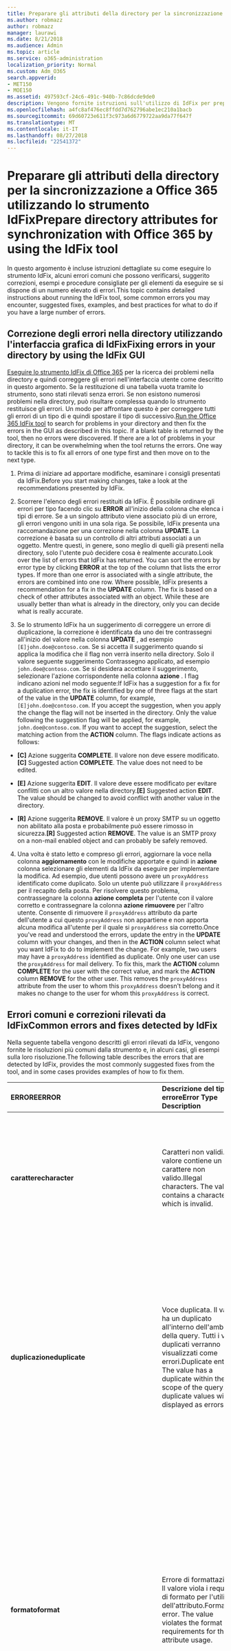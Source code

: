 ```yaml
---
title: Preparare gli attributi della directory per la sincronizzazione a Office 365 utilizzando lo strumento IdFix
ms.author: robmazz
author: robmazz
manager: laurawi
ms.date: 8/21/2018
ms.audience: Admin
ms.topic: article
ms.service: o365-administration
localization_priority: Normal
ms.custom: Adm_O365
search.appverid:
- MET150
- MOE150
ms.assetid: 497593cf-24c6-491c-940b-7c86dcde9de0
description: Vengono fornite istruzioni sull'utilizzo di IdFix per preparare e pulire la directory locale prima della sincronizzazione a Office 365.
ms.openlocfilehash: a4fc8af476ec8ffdd7d762796abe1ec210a1bacb
ms.sourcegitcommit: 69d60723e611f3c973a6d6779722aa9da77f647f
ms.translationtype: MT
ms.contentlocale: it-IT
ms.lasthandoff: 08/27/2018
ms.locfileid: "22541372"
---
```

# <a name="prepare-directory-attributes-for-synchronization-with-office-365-by-using-the-idfix-tool"></a><span data-ttu-id="5beea-103">Preparare gli attributi della directory per la sincronizzazione a Office 365 utilizzando lo strumento IdFix</span><span class="sxs-lookup"><span data-stu-id="5beea-103">Prepare directory attributes for synchronization with Office 365 by using the IdFix tool</span></span>
<span data-ttu-id="5beea-104">In questo argomento è incluse istruzioni dettagliate su come eseguire lo strumento IdFix, alcuni errori comuni che possono verificarsi, suggerito correzioni, esempi e procedure consigliate per gli elementi da eseguire se si dispone di un numero elevato di errori.</span><span class="sxs-lookup"><span data-stu-id="5beea-104">This topic contains detailed instructions about running the IdFix tool, some common errors you may encounter, suggested fixes, examples, and best practices for what to do if you have a large number of errors.</span></span>
  
## <a name="fixing-errors-in-your-directory-by-using-the-idfix-gui"></a><span data-ttu-id="5beea-105">Correzione degli errori nella directory utilizzando l'interfaccia grafica di IdFix</span><span class="sxs-lookup"><span data-stu-id="5beea-105">Fixing errors in your directory by using the IdFix GUI</span></span>
<span data-ttu-id="5beea-p101">[Eseguire lo strumento IdFix di Office 365](install-and-run-idfix.md) per la ricerca dei problemi nella directory e quindi correggere gli errori nell'interfaccia utente come descritto in questo argomento. Se la restituzione di una tabella vuota tramite lo strumento, sono stati rilevati senza errori. Se non esistono numerosi problemi nella directory, può risultare complessa quando lo strumento restituisce gli errori. Un modo per affrontare questo è per correggere tutti gli errori di un tipo di e quindi spostare il tipo di successivo.</span><span class="sxs-lookup"><span data-stu-id="5beea-p101">[Run the Office 365 IdFix tool](install-and-run-idfix.md) to search for problems in your directory and then fix the errors in the GUI as described in this topic. If a blank table is returned by the tool, then no errors were discovered. If there are a lot of problems in your directory, it can be overwhelming when the tool returns the errors. One way to tackle this is to fix all errors of one type first and then move on to the next type.</span></span> 
  
1. <span data-ttu-id="5beea-110">Prima di iniziare ad apportare modifiche, esaminare i consigli presentati da IdFix.</span><span class="sxs-lookup"><span data-stu-id="5beea-110">Before you start making changes, take a look at the recommendations presented by IdFix.</span></span>
    
2. <span data-ttu-id="5beea-p102">Scorrere l'elenco degli errori restituiti da IdFix. È possibile ordinare gli errori per tipo facendo clic su **ERROR** all'inizio della colonna che elenca i tipi di errore. Se a un singolo attributo viene associato più di un errore, gli errori vengono uniti in una sola riga. Se possibile, IdFix presenta una raccomandazione per una correzione nella colonna **UPDATE**. La correzione è basata su un controllo di altri attributi associati a un oggetto. Mentre questi, in genere, sono meglio di quelli già presenti nella directory, solo l'utente può decidere cosa è realmente accurato.</span><span class="sxs-lookup"><span data-stu-id="5beea-p102">Look over the list of errors that IdFix has returned. You can sort the errors by error type by clicking **ERROR** at the top of the column that lists the error types. If more than one error is associated with a single attribute, the errors are combined into one row. Where possible, IdFix presents a recommendation for a fix in the **UPDATE** column. The fix is based on a check of other attributes associated with an object. While these are usually better than what is already in the directory, only you can decide what is really accurate.</span></span> 
    
3. <span data-ttu-id="5beea-p103">Se lo strumento IdFix ha un suggerimento di correggere un errore di duplicazione, la correzione è identificata da uno dei tre contrassegni all'inizio del valore nella colonna **UPDATE** , ad esempio `[E]john.doe@contoso.com`. Se si accetta il suggerimento quando si applica la modifica che il flag non verrà inserito nella directory. Solo il valore seguente suggerimento Contrassegno applicato, ad esempio `john.doe@contoso.com`. Se si desidera accettare il suggerimento, selezionare l'azione corrispondente nella colonna **azione** . I flag indicano azioni nel modo seguente:</span><span class="sxs-lookup"><span data-stu-id="5beea-p103">If IdFix has a suggestion for a fix for a duplication error, the fix is identified by one of three flags at the start of the value in the **UPDATE** column, for example,  `[E]john.doe@contoso.com`. If you accept the suggestion, when you apply the change the flag will not be inserted in the directory. Only the value following the suggestion flag will be applied, for example,  `john.doe@contoso.com`. If you want to accept the suggestion, select the matching action from the **ACTION** column. The flags indicate actions as follows:</span></span> 
    
 - <span data-ttu-id="5beea-p104">**[C]** Azione suggerita **COMPLETE**. Il valore non deve essere modificato.</span><span class="sxs-lookup"><span data-stu-id="5beea-p104">**[C]** Suggested action **COMPLETE**. The value does not need to be edited.</span></span>
    
 - <span data-ttu-id="5beea-p105">**[E]** Azione suggerita **EDIT**. Il valore deve essere modificato per evitare conflitti con un altro valore nella directory.</span><span class="sxs-lookup"><span data-stu-id="5beea-p105">**[E]** Suggested action **EDIT**. The value should be changed to avoid conflict with another value in the directory.</span></span>
    
 - <span data-ttu-id="5beea-p106">**[R]** Azione suggerita **REMOVE**. Il valore è un proxy SMTP su un oggetto non abilitato alla posta e probabilmente può essere rimosso in sicurezza.</span><span class="sxs-lookup"><span data-stu-id="5beea-p106">**[R]** Suggested action **REMOVE**. The value is an SMTP proxy on a non-mail enabled object and can probably be safely removed.</span></span>
    
4. <span data-ttu-id="5beea-p107">Una volta è stato letto e compreso gli errori, aggiornare la voce nella colonna **aggiornamento** con le modifiche apportate e quindi in **azione** colonna selezionare gli elementi da IdFix da eseguire per implementare la modifica. Ad esempio, due utenti possono avere un `proxyAddress` identificato come duplicato. Solo un utente può utilizzare il `proxyAddress` per il recapito della posta. Per risolvere questo problema, contrassegnare la colonna **azione** **completa** per l'utente con il valore corretto e contrassegnare la colonna **azione** **rimuovere** per l'altro utente. Consente di rimuovere il `proxyAddress` attributo da parte dell'utente a cui questo `proxyAddress` non appartiene e non apporta alcuna modifica all'utente per il quale si `proxyAddress` sia corretto.</span><span class="sxs-lookup"><span data-stu-id="5beea-p107">Once you've read and understood the errors, update the entry in the **UPDATE** column with your changes, and then in the **ACTION** column select what you want IdFix to do to implement the change. For example, two users may have a  `proxyAddress` identified as duplicate. Only one user can use the  `proxyAddress` for mail delivery. To fix this, mark the **ACTION** column **COMPLETE** for the user with the correct value, and mark the **ACTION** column **REMOVE** for the other user. This removes the  `proxyAddress` attribute from the user to whom this  `proxyAddress` doesn't belong and it makes no change to the user for whom this  `proxyAddress` is correct.</span></span>
    
## <a name="common-errors-and-fixes-detected-by-idfix"></a><span data-ttu-id="5beea-133">Errori comuni e correzioni rilevati da IdFix</span><span class="sxs-lookup"><span data-stu-id="5beea-133">Common errors and fixes detected by IdFix</span></span>
<span data-ttu-id="5beea-134">Nella seguente tabella vengono descritti gli errori rilevati da IdFix, vengono fornite le risoluzioni più comuni dalla strumento e, in alcuni casi, gli esempi sulla loro risoluzione.</span><span class="sxs-lookup"><span data-stu-id="5beea-134">The following table describes the errors that are detected by IdFix, provides the most commonly suggested fixes from the tool, and in some cases provides examples of how to fix them.</span></span>

|<span data-ttu-id="5beea-135">**ERRORE**</span><span class="sxs-lookup"><span data-stu-id="5beea-135">**ERROR**</span></span>|<span data-ttu-id="5beea-136">**Descrizione del tipo di errore**</span><span class="sxs-lookup"><span data-stu-id="5beea-136">**Error Type Description**</span></span>|<span data-ttu-id="5beea-137">**Correzione suggerita**</span><span class="sxs-lookup"><span data-stu-id="5beea-137">**Suggested Fix**</span></span>|<span data-ttu-id="5beea-138">**Esempio**</span><span class="sxs-lookup"><span data-stu-id="5beea-138">**Example**</span></span>|
|:-----|:-----|:-----|:-----|
|<span data-ttu-id="5beea-139">**carattere**</span><span class="sxs-lookup"><span data-stu-id="5beea-139">**character**</span></span> | <span data-ttu-id="5beea-p108">Caratteri non validi. Il valore contiene un carattere non valido.</span><span class="sxs-lookup"><span data-stu-id="5beea-p108">Illegal characters. The value contains a character which is invalid.</span></span> | <span data-ttu-id="5beea-142">La risoluzione suggerita per l'errore visualizzato nella colonna **UPDATE** mostra il valore con il carattere non valido rimosso.</span><span class="sxs-lookup"><span data-stu-id="5beea-142">The suggested fix for the error shown in the **UPDATE** column shows the value with the invalid character removed.</span></span>  <br/> | <span data-ttu-id="5beea-143">Uno spazio finale alla fine di un indirizzo di posta elettronica valido è un carattere non valido, ad esempio:</span><span class="sxs-lookup"><span data-stu-id="5beea-143">A trailing space at the end of a valid mail address is an illegal character, for example:</span></span>  <br/> <span data-ttu-id="5beea-144">" `user@contoso.com` "</span><span class="sxs-lookup"><span data-stu-id="5beea-144"></span></span>  <br/> <span data-ttu-id="5beea-145">Spazio iniziale all'inizio di un indirizzo di posta elettronica valido è un carattere non valido, ad esempio:</span><span class="sxs-lookup"><span data-stu-id="5beea-145">A leading space at the beginning of a valid mail address is an illegal character, for example:</span></span>  <br/> <span data-ttu-id="5beea-146">" ` user@contoso.com `"</span><span class="sxs-lookup"><span data-stu-id="5beea-146"></span></span>  <br/>  <span data-ttu-id="5beea-147">Il `ú` carattere è un carattere non valido.</span><span class="sxs-lookup"><span data-stu-id="5beea-147">The  `ú` character is an illegal character.</span></span> |
|<span data-ttu-id="5beea-148">**duplicazione**</span><span class="sxs-lookup"><span data-stu-id="5beea-148">**duplicate**</span></span> | <span data-ttu-id="5beea-p109">Voce duplicata. Il valore ha un duplicato all'interno dell'ambito della query. Tutti i valori duplicati verranno visualizzati come errori.</span><span class="sxs-lookup"><span data-stu-id="5beea-p109">Duplicate entry. The value has a duplicate within the scope of the query. All duplicate values will be displayed as errors.</span></span> | <span data-ttu-id="5beea-p110">Modificare o rimuovere i valori per eliminare i duplicati. Lo strumento non fornirà una correzione suggerita di duplicati. Al contrario, è necessario scegliere quale dei due o più duplicati è corretto ed eliminare la voce o le voci duplicate.</span><span class="sxs-lookup"><span data-stu-id="5beea-p110">Edit or remove values to eliminate duplication. The tool will not provide a suggested fix for duplicates. Instead, you must choose which of the two or more duplicates is the correct one and delete the duplicate entry or entries.</span></span> ||
|<span data-ttu-id="5beea-155">**formato**</span><span class="sxs-lookup"><span data-stu-id="5beea-155">**format**</span></span> | <span data-ttu-id="5beea-p111">Errore di formattazione. Il valore viola i requisiti di formato per l'utilizzo dell'attributo.</span><span class="sxs-lookup"><span data-stu-id="5beea-p111">Formatting error. The value violates the format requirements for the attribute usage.</span></span> | <span data-ttu-id="5beea-p112">L'aggiornamento suggerito mostrerà il valore con caratteri non validi rimossi. Se non sono presenti caratteri non validi, Update e Value saranno uguali. Devi decidere quello che ti interessa veramente dell'aggiornamento. Lo strumento non fornirà una correzione suggerita per tutti gli errori di formattazione.</span><span class="sxs-lookup"><span data-stu-id="5beea-p112">The suggested Update will show the value with any invalid characters removed. If there are no invalid characters the Update and Value will appear the same. You need to determine what you really want in the Update. The tool will not provide a suggested fix for all formatting errors.</span></span> | <span data-ttu-id="5beea-p113">Ad esempio gli indirizzi SMTP devono soddisfare lo standard RFC 2822 e mailNickName non può iniziare o terminare con un punto. Per ulteriori informazioni sui requisiti di formato per gli attributi della directory, vedere "Preparazione Directory oggetti e attributi" in [Prepare to provision utenti mediante la sincronizzazione delle directory per Office 365](prepare-for-directory-synchronization.md).</span><span class="sxs-lookup"><span data-stu-id="5beea-p113">For example SMTP addresses must comply with RFC 2822 and mailNickName cannot start or end with a period. For more information about format requirements for directory attributes, see "Directory object and attribute preparation" in [Prepare to provision users through directory synchronization to Office 365](prepare-for-directory-synchronization.md).</span></span> |
|<span data-ttu-id="5beea-164">topleveldomain</span><span class="sxs-lookup"><span data-stu-id="5beea-164">topleveldomain</span></span>  <br/> |<span data-ttu-id="5beea-p114">Dominio di livello superiore. Ciò vale per i valori soggetti a [RFC 2822](https://go.microsoft.com/fwlink/p/?LinkId=401464) formattazione. Se il dominio di livello principale non è internet instradabile ciò viene identificato come errore. Ad esempio un indirizzo SMTP che termina con. Local non instradabile internet e causerebbe questo errore.</span><span class="sxs-lookup"><span data-stu-id="5beea-p114">Top level domain. This applies to values subject to [RFC 2822](https://go.microsoft.com/fwlink/p/?LinkId=401464) formatting. If the top level domain is not internet routable then this will be identified as an error. For example an SMTP address ending in .local is not internet routable and would cause this error.</span></span> |<span data-ttu-id="5beea-169">Modificare il valore in un dominio instradabile su internet, ad esempio `.com` o `.net`.</span><span class="sxs-lookup"><span data-stu-id="5beea-169">Change the value to an internet routable domain such as  `.com` or  `.net`.</span></span> | <span data-ttu-id="5beea-170">Modifica `myaddress@fourthcoffee.local` a `fourthcoffee.com` o un altro dominio instradabile su internet.</span><span class="sxs-lookup"><span data-stu-id="5beea-170">Change  `myaddress@fourthcoffee.local` to  `fourthcoffee.com` or another internet routable domain.</span></span>  <br/> <span data-ttu-id="5beea-171">Per ulteriori informazioni, vedere [come preparare un dominio non instradabili (ad esempio domain Local) per la sincronizzazione delle directory](prepare-a-non-routable-domain-for-directory-synchronization.md).</span><span class="sxs-lookup"><span data-stu-id="5beea-171">For instructions, see [How to prepare a non-routable domain (such as .local domain) for directory synchronization](prepare-a-non-routable-domain-for-directory-synchronization.md).</span></span> |
|<span data-ttu-id="5beea-172">**domainpart**</span><span class="sxs-lookup"><span data-stu-id="5beea-172">**domainpart**</span></span> | <span data-ttu-id="5beea-p115">Errore di parte del dominio. Questo vale per valori soggetti a formattazione RFC 2822. Se la parte di dominio del valore non è valida e non soddisfa la formattazione RFC 2822, viene generata.</span><span class="sxs-lookup"><span data-stu-id="5beea-p115">Domain part error. This applies to values subject to RFC 2822 formatting. If the domain portion of the value is invalid and does not comply with RFC 2822 this will be generated.</span></span> | <span data-ttu-id="5beea-p116">Sostituire il valore conforme agli standard RFC 2822. Ad esempio, assicurarsi che non contengono spazi o caratteri non validi.</span><span class="sxs-lookup"><span data-stu-id="5beea-p116">Change the value to one that complies with RFC 2822. For example, make sure that it doesn't contain any spaces or illegal characters.</span></span> | <span data-ttu-id="5beea-178">Modifica `myaddress@fourth coffee.com` a `myaddress@fourthcoffee.com`.</span><span class="sxs-lookup"><span data-stu-id="5beea-178">Change  `myaddress@fourth coffee.com` to  `myaddress@fourthcoffee.com`.</span></span> |
|<span data-ttu-id="5beea-179">**domainpart_localpart**</span><span class="sxs-lookup"><span data-stu-id="5beea-179">**domainpart_localpart**</span></span> | <span data-ttu-id="5beea-p117">Errore della parte locale. Questo vale per valori soggetti a formattazione RFC 2822. Se la parte locale del valore non è valida e non soddisfa la formattazione RFC 2822, viene generata.</span><span class="sxs-lookup"><span data-stu-id="5beea-p117">Local-part error. This applies to values subject to RFC 2822 formatting. If the local-part of the value is invalid and does not comply with RFC 2822 this will be generated.</span></span> |<span data-ttu-id="5beea-p118">Sostituire il valore conforme agli standard RFC 2822. Ad esempio, assicurarsi che non contengono spazi o caratteri non validi.</span><span class="sxs-lookup"><span data-stu-id="5beea-p118">Change the value to one that complies with RFC 2822. For example, make sure that it doesn't contain any spaces or illegal characters.</span></span> |<span data-ttu-id="5beea-185">Modifica `my"work"address@fourthcoffee.com` a `myworkaddress@fourthcoffee.com`.</span><span class="sxs-lookup"><span data-stu-id="5beea-185">Change  `my"work"address@fourthcoffee.com` to  `myworkaddress@fourthcoffee.com`.</span></span> |
|<span data-ttu-id="5beea-186">**lunghezza**</span><span class="sxs-lookup"><span data-stu-id="5beea-186">**length**</span></span> | <span data-ttu-id="5beea-p119">Errore di lunghezza. Il valore viola il limite di lunghezza per l'attributo. In genere, si verifica quando viene modificato lo schema di directory.</span><span class="sxs-lookup"><span data-stu-id="5beea-p119">Length error. The value violates the length limit for the attribute. This is most commonly encountered when the directory schema has been altered.</span></span>  | <span data-ttu-id="5beea-190">L'aggiornamento consigliato da IdFix tronca il valore alla lunghezza accettabile.</span><span class="sxs-lookup"><span data-stu-id="5beea-190">The update suggested by IdFix will truncate the value to the acceptable length.</span></span>  <br/> <span data-ttu-id="5beea-p120">Tenere presente che questo può produrre risultati indesiderati. È necessario rivedere la soluzione suggerita e, se necessario, modificarla prima di fare clic su **Applica**.</span><span class="sxs-lookup"><span data-stu-id="5beea-p120">Be aware that this may produce undesired results. You should review the suggested fix and change it if necessary before you click **Apply**.</span></span> ||
|<span data-ttu-id="5beea-193">**vuoto**</span><span class="sxs-lookup"><span data-stu-id="5beea-193">**blank**</span></span>  | <span data-ttu-id="5beea-p121">Errore null o vuoto. Il valore viola la restrizione null per gli attributi da sincronizzare. Solo alcuni attributi devono contenere un valore.</span><span class="sxs-lookup"><span data-stu-id="5beea-p121">Blank or null error. The value violates the null restriction for attributes to be synchronized. Only a few attributes must contain a value.</span></span> | <span data-ttu-id="5beea-197">Se possibile, l'aggiornamento suggerito utilizza altri valori per poter generare un probabile sostituto.</span><span class="sxs-lookup"><span data-stu-id="5beea-197">If possible, the suggested update will leverage other attribute values in order to generate a likely substitute.</span></span> ||
|<span data-ttu-id="5beea-198">**mailmatch**</span><span class="sxs-lookup"><span data-stu-id="5beea-198">**mailmatch**</span></span> | <span data-ttu-id="5beea-p122">Si applica solo alle soluzioni qualificate con Office 365. Il valore non corrisponde all'attributo mail.</span><span class="sxs-lookup"><span data-stu-id="5beea-p122">This applies to Office 365 Dedicated only. The value does not match the mail attribute.</span></span> | <span data-ttu-id="5beea-201">L'aggiornamento suggerito è il valore dell'attributo mail preceduti dal prefisso "SMTP:".</span><span class="sxs-lookup"><span data-stu-id="5beea-201">The suggested update will be the mail attribute value prefixed by "SMTP:".</span></span> ||
    
## <a name="operations-you-can-perform-by-using-idfix"></a><span data-ttu-id="5beea-202">Operazioni eseguibili utilizzando IdFix</span><span class="sxs-lookup"><span data-stu-id="5beea-202">Operations you can perform by using IdFix</span></span>
<span data-ttu-id="5beea-p123">Per correggere un errore, si seleziona un'opzione dall'elenco a discesa **ACTION** . Nella tabella seguente vengono descritte le operazioni di **azione** che è possibile effettuare per gli attributi utilizzando lo strumento IdFix. Se si lascia vuoto nella colonna **azione** , lo strumento IdFix non eseguirà alcuna azione in tale errore specifico nella directory.</span><span class="sxs-lookup"><span data-stu-id="5beea-p123">To fix an error, you select an option from the **ACTION** drop-down list. The following table describes the **ACTION** operations you can perform on attributes using the IdFix tool. If you leave the **ACTION** column empty, the IdFix tool will not take any action on that specific error in the directory.</span></span> 

|<span data-ttu-id="5beea-206">**AZIONE**</span><span class="sxs-lookup"><span data-stu-id="5beea-206">**ACTION**</span></span>|<span data-ttu-id="5beea-207">**Descrizione azione**</span><span class="sxs-lookup"><span data-stu-id="5beea-207">**Action description**</span></span>|<span data-ttu-id="5beea-208">**Esempio**</span><span class="sxs-lookup"><span data-stu-id="5beea-208">**Example**</span></span>|
|:-----|:-----|:-----|
|<span data-ttu-id="5beea-209">**COMPLETE**</span><span class="sxs-lookup"><span data-stu-id="5beea-209">**COMPLETE**</span></span> | <span data-ttu-id="5beea-210">Il valore originale è accettabile e non deve essere modificato nonostante sia stato identificato come errore.</span><span class="sxs-lookup"><span data-stu-id="5beea-210">The original value is acceptable and should not be changed despite being identified as an error.</span></span> | <span data-ttu-id="5beea-p124">Due utenti hanno un proxyAddress identificato come duplicato. Solo uno può essere utilizzato per il recapito della posta. Contrassegnare l'utente con il valore corretto come **COMPLETE**.</span><span class="sxs-lookup"><span data-stu-id="5beea-p124">Two users have a proxyAddress identified as duplicate. Only one can use the value for mail delivery. Mark the user with the correct value as **COMPLETE**.</span></span> |
|<span data-ttu-id="5beea-214">**RIMUOVERE**</span><span class="sxs-lookup"><span data-stu-id="5beea-214">**REMOVE**</span></span> | <span data-ttu-id="5beea-p125">Il valore dell'attributo verrà eliminato dall'oggetto di origine. Nel caso di un attributo a valore singolo, ad esempio `proxyAddresses`, verrà eliminato i singolo valore visualizzato.</span><span class="sxs-lookup"><span data-stu-id="5beea-p125">The attribute value will be deleted from the source object. In the case of a multi-valued attribute, for example,  `proxyAddresses`, only the individual value shown will be deleted.</span></span> | <span data-ttu-id="5beea-p126">Due utenti hanno un proxyAddress identificato come duplicato. Solo uno può essere utilizzato per il recapito della posta. Contrassegnare l'utente con il valore duplicato come **REMOVE**.</span><span class="sxs-lookup"><span data-stu-id="5beea-p126">Two users have a proxyAddress identified as duplicate. Only one can use the value for mail delivery. Mark the user with the duplicate value as **REMOVE**.</span></span> |
|<span data-ttu-id="5beea-220">**MODIFICA**</span><span class="sxs-lookup"><span data-stu-id="5beea-220">**EDIT**</span></span> | <span data-ttu-id="5beea-p127">Le informazioni nella colonna **UPDATE** verranno utilizzate per modificare il valore dell'attributo. Se un valore valido di **aggiornamento** è stato consigliato da IdFix, quindi, nella colonna **azione** selezionare **Modifica** e passare all'errore successivo. Se non ti piace il suggerimento, digitare un nuovo nella colonna **UPDATE** e quindi selezionare **Modifica**nella colonna **azione** .</span><span class="sxs-lookup"><span data-stu-id="5beea-p127">The information in the **UPDATE** column will be used to modify the attribute value. If a valid **UPDATE** value has been suggested by IdFix, then from the **ACTION** column, select **EDIT** and go on to the next error. If you don't like the suggestion, type a new one in the **UPDATE** column and then, from the **ACTION** column select **EDIT**.</span></span> ||
|<span data-ttu-id="5beea-224">**ANNULLAMENTO**</span><span class="sxs-lookup"><span data-stu-id="5beea-224">**UNDO**</span></span> | <span data-ttu-id="5beea-p128">Questa opzione è disponibile solo se sei stato ripristinato da un registro di transazioni. Se selezioni **ANNULLA**, il valore dell'attributo verrà ripristinato al valore originale.</span><span class="sxs-lookup"><span data-stu-id="5beea-p128">This option is only available if you have restored from a transaction log. If you select **UNDO**, the attribute value will be restored to the original value.</span></span> ||
|<span data-ttu-id="5beea-227">**FAIL**</span><span class="sxs-lookup"><span data-stu-id="5beea-227">**FAIL**</span></span> | <span data-ttu-id="5beea-p129">Questo valore viene restituito solo se un valore di **aggiornamento** presenta un conflitto sconosciuto con le regole di dominio Active Directory. In questo caso, è possibile modificare il valore nella colonna **UPDATE** nuovamente se si conosce l'errore. Potrebbe essere necessario analizzare i valori nell'oggetto utilizzando ADSI Edit. Per ulteriori informazioni, vedere [ADSI Edit (Adsiedit. msc)](https://go.microsoft.com/fwlink/p/?LinkId=401170).</span><span class="sxs-lookup"><span data-stu-id="5beea-p129">This value is only returned if an **UPDATE** value has an unknown conflict with AD DS rules. In this case, you can edit the value in the **UPDATE** column again if you know what the failure is. It may be necessary to analyze the values in the object using ADSI Edit. For more information, see [ADSI Edit (adsiedit.msc)](https://go.microsoft.com/fwlink/p/?LinkId=401170).</span></span> ||

<span data-ttu-id="5beea-p130">Dopo aver scelto il valore **ACTION** per un errore o un batch di errori, fare clic su **Applica**. Quando fa clic su **Applica**, lo strumento apporta le modifiche nella directory. È possibile fornire delle correzioni per più errori prima di fare clic su **Applica** e IdFix le modificherà tutte contemporaneamente.</span><span class="sxs-lookup"><span data-stu-id="5beea-p130">After choosing an **ACTION** for an error or a batch of errors, click **Apply**. When you click **Apply**, the tool makes the changes in the directory. You can provide fixes for multiple errors before you click **Apply** and IdFix will change them all at the same time.</span></span>

<span data-ttu-id="5beea-p131">Eseguire lo strumento IdFix per verificare che le correzioni apportate non introducano nuovi errori. È possibile ripetere questi passaggi più volte è necessario. È buona norma passare attraverso il processo più volte prima della sincronizzazione.</span><span class="sxs-lookup"><span data-stu-id="5beea-p131">Run IdFix again to ensure that the fixes you made didn't introduce new errors. You can repeat these steps as many times as you need to. It's a good idea to go through the process a few times before you synchronize.</span></span>
    
## <a name="changing-the-rule-set-used-by-idfix"></a><span data-ttu-id="5beea-238">Modifica del set di regole utilizzato da IdFix</span><span class="sxs-lookup"><span data-stu-id="5beea-238">Changing the rule set used by IdFix</span></span>
<span data-ttu-id="5beea-p132">Per impostazione predefinita, lo strumento IdFix utilizza multi-Tenant set di regole per testare le voci nella directory. Si tratta della regola destra impostato per la maggior parte dei Office 365 = clienti. Tuttavia, se si è un cliente ITAR che offre (traffico internazionale in rami normative) o dedicati di Office 365, è possibile configurare IdFix per l'utilizzo in realtà set di regole dedicato. Se non si è certi di che tipo di cliente è, in modo sicuro è possibile ignorare questo passaggio. Per impostare il set di regole per dedicate, fare clic sull'icona dell'ingranaggio nella barra dei menu e quindi fare clic su **dedicate**.</span><span class="sxs-lookup"><span data-stu-id="5beea-p132">By default, IdFix uses the Multi-Tenant rule set to test the entries in your directory. This is the right rule set for most Office 365= customers. However, if you are an Office 365 Dedicated or ITAR (International Traffic in Arms Regulations) customer, you can configure IdFix to use the Dedicated rule set instead. If you aren't sure what type of customer you are, you can safely skip this step. To set the rule set to Dedicated, click the gear icon in the menu bar and then click **Dedicated**.</span></span>
  
## <a name="changing-the-scope-of-the-search-used-by-idfix"></a><span data-ttu-id="5beea-244">Modifica dell'ambito della ricerca utilizzata da IdFix</span><span class="sxs-lookup"><span data-stu-id="5beea-244">Changing the scope of the search used by IdFix</span></span>
<span data-ttu-id="5beea-p133">Per impostazione predefinita, IdFix ricerca l'intera directory. Se si desidera, è possibile configurare lo strumento per la ricerca di una sottostruttura specifica. A tale scopo, nella barra dei menu, fare clic sull'icona Filter e immettere una sottostruttura valida.</span><span class="sxs-lookup"><span data-stu-id="5beea-p133">By default, IdFix searches the entire directory. If you want, you can configure the tool to search a specific subtree instead. To do this, in the menu bar, click the Filter icon and enter a valid subtree.</span></span>
  
## <a name="rolling-back-your-changes-by-using-the-idfix-gui"></a><span data-ttu-id="5beea-248">Ripristino delle modifiche utilizzando l'interfaccia grafica di IdFix</span><span class="sxs-lookup"><span data-stu-id="5beea-248">Rolling back your changes by using the IdFix GUI</span></span>
<span data-ttu-id="5beea-p134">Ogni volta che si fa clic su **Apply** per applicare le modifiche, lo strumento IdFix consente di creare un file separato denominato un log delle transazioni che sono elencate le modifiche appena apportate. È possibile utilizzare il registro delle transazioni per eseguire il rollback solo le modifiche presenti nel registro più recente nel caso in cui si effettua un errore. Se si effettua un errore durante l'aggiornamento, facendo clic su **Annulla**per annullare le modifiche applicate più di recente. Quando si fa clic su **Annulla**, il log delle transazioni IdFix utilizza per eseguire il rollback solo le modifiche presenti nel registro delle transazioni più recente. Per ulteriori informazioni sull'utilizzo del log delle transazioni, vedere [Guida di riferimento: registro delle transazioni IdFix di Office 365](idfix-transaction-log.md).</span><span class="sxs-lookup"><span data-stu-id="5beea-p134">Each time you click **Apply** to apply changes, the IdFix tool creates a separate file called a transaction log that lists the changes you just made. You can use the transaction log to roll back just those changes that are in the most recent log in case you make a mistake. If you make a mistake while you are updating, you can undo the most recently applied changes by clicking **Undo**. When you click **Undo**, IdFix uses the transaction log to roll back just those changes that are in the most recent transaction log. For more information about using the transaction log, see [Reference: Office 365 IdFix transaction log](idfix-transaction-log.md).</span></span>
